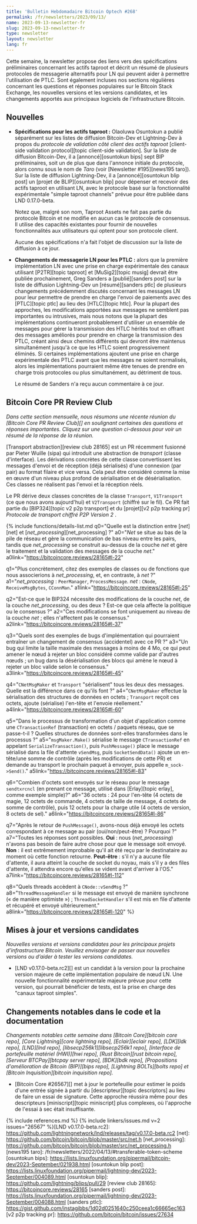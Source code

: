 ```yaml
---
title: 'Bulletin Hebdomadaire Bitcoin Optech #268'
permalink: /fr/newsletters/2023/09/13/
name: 2023-09-13-newsletter-fr
slug: 2023-09-13-newsletter-fr
type: newsletter
layout: newsletter
lang: fr
---
```

Cette semaine, la newsletter propose des liens vers des spécifications
préliminaires concernant les actifs taproot et décrit un résumé de
plusieurs protocoles de messagerie alternatifs pour LN qui peuvent
aider à permettre l'utilisation de PTLC. Sont également incluses nos sections régulières concernant les questions et
réponses populaires sur le Bitcoin Stack Exchange, les nouvelles versions et
les versions candidates, et les changements apportés aux principaux logiciels
de l'infrastructure Bitcoin.

## Nouvelles

- **Spécifications pour les actifs taproot :** Olaoluwa Osuntokun a
  publié séparément sur les listes de diffusion Bitcoin-Dev et
  Lightning-Dev à propos du _protocole de validation côté client des
  actifs taproot_ [client-side validation protocol][topic client-side
  validation]. Sur la liste de diffusion Bitcoin-Dev, il a
  [annoncé][osuntokun bips] sept BIP préliminaires, soit un de plus
  que dans l'annonce initiale du protocole, alors connu sous le nom de
  _Taro_ (voir [Newsletter #195][news195 taro]). Sur la liste de
  diffusion Lightning-Dev, il a [annoncé][osuntokun blip post] un
  [projet de BLIP][osuntokun blip] pour dépenser et recevoir des actifs
  taproot en utilisant LN, avec le protocole basé sur la fonctionnalité
  expérimentale "simple taproot channels" prévue pour être publiée dans
  LND 0.17.0-beta.

    Notez que, malgré son nom, Taproot Assets ne fait pas partie du
    protocole Bitcoin et ne modifie en aucun cas le protocole de
    consensus. Il utilise des capacités existantes pour fournir de
    nouvelles fonctionnalités aux utilisateurs qui optent pour son
    protocole client.

    Aucune des spécifications n'a fait l'objet de discussion sur la
    liste de diffusion à ce jour.

- **Changements de messagerie LN pour les PTLC :** alors que la
  première implémentation LN avec une prise en charge expérimentale des
  canaux utilisant [P2TR][topic taproot] et [MuSig2][topic musig] devrait
  être publiée prochainement, Greg Sanders a [publié][sanders post] sur
  la liste de diffusion Lightning-Dev un [résumé][sanders ptlc] de
  plusieurs changements précédemment discutés concernant les messages LN
  pour leur permettre de prendre en charge l'envoi de paiements avec des
  [PTLC][topic ptlc] au lieu des [HTLC][topic htlc]. Pour la plupart
  des approches, les modifications apportées aux messages ne semblent
  pas importantes ou intrusives, mais nous notons que la plupart des
  implémentations continueront probablement d'utiliser un ensemble de
  messages pour gérer la transmission des HTLC hérités tout en offrant
  des messages améliorés pour prendre en charge la transmission des PTLC,
  créant ainsi deux chemins différents qui devront être maintenus
  simultanément jusqu'à ce que les HTLC soient progressivement
  éliminés. Si certaines implémentations ajoutent une prise en charge
  expérimentale des PTLC avant que les messages ne soient normalisés,
  alors les implémentations pourraient même être tenues de prendre en
  charge trois protocoles ou plus simultanément, au détriment de tous.

    Le résumé de Sanders n'a reçu aucun commentaire à ce jour.

## Bitcoin Core PR Review Club

*Dans cette section mensuelle, nous résumons une récente réunion du
[Bitcoin Core PR Review Club][] en soulignant certaines des questions
et réponses importantes. Cliquez sur une question ci-dessous pour voir
un résumé de la réponse de la réunion.*

[Transport abstraction][review club 28165] est un PR récemment fusionné par Pieter Wuille (sipa) qui introduit une abstraction de
_transport_ (classe d'interface). Les dérivations concrètes de cette classe convertissent les messages d'envoi et de réception (déjà
sérialisés) d'une connexion (par pair) au format filaire et vice versa. Cela peut être considéré comme la mise en œuvre d'un niveau plus
profond de sérialisation et de désérialisation. Ces classes ne réalisent pas l'envoi et la réception réels.

Le PR dérive deux classes concrètes de la classe `Transport`, `V1Transport` (ce que nous avons aujourd'hui) et `V2Transport` (chiffré sur
le fil). Ce PR fait partie du [BIP324][topic v2 p2p transport] et du [projet][v2 p2p tracking pr] _Protocole de transport chiffré P2P
Version 2_ .

{% include functions/details-list.md
  q0="Quelle est la distinction entre [*net*][net] et
      [*net_processing*][net_processing] ?"
  a0="*Net* se situe au bas de la pile de réseau et gère
       la communication de bas niveau entre les pairs, tandis que *net_processing*
       se construit au-dessus de la couche *net* et gère le traitement
       et la validation des messages de la couche *net*."
  a0link="https://bitcoincore.reviews/28165#l-22"

  q1="Plus concrètement, citez des exemples de classes ou de fonctions
      que nous associerions à *net_processing*, et, en contraste,
      à *net* ?"
  a1="*net_processing* : `PeerManager`, `ProcessMessage`.
      *net* : `CNode`, `ReceiveMsgBytes`, `CConnMan`."
  a1link="https://bitcoincore.reviews/28165#l-25"

  q2="Est-ce que le BIP324 nécessite des modifications de la couche *net*,
      de la couche *net_processing*, ou des deux ? Est-ce que cela affecte la politique
      ou le consensus ?"
  a2="Ces modifications se font uniquement au niveau de la couche *net* ; elles n'affectent pas le consensus."
  a2link="https://bitcoincore.reviews/28165#l-37"

  q3="Quels sont des exemples de bugs d'implémentation qui pourraient entraîner
      un changement de consensus (accidentel) avec ce PR ?"
  a3="Un bug qui limite la taille maximale des messages à moins de
      4 Mo, ce qui peut amener le nœud à rejeter un bloc considéré comme valide par d'autres
      nœuds ; un bug dans la désérialisation des blocs
      qui amène le nœud à rejeter un bloc valide selon le consensus."
  a3link="https://bitcoincore.reviews/28165#l-45"

  q4="`CNetMsgMaker` et `Transport` "sérialisent" tous les deux des messages.
      Quelle est la différence dans ce qu'ils font ?"
  a4="`CNetMsgMaker` effectue la sérialisation des structures de données
      en octets ; `Transport` reçoit ces octets, ajoute
      (sérialise) l'en-tête et l'envoie réellement."
  a4link="https://bitcoincore.reviews/28165#l-60"

  q5="Dans le processus de transformation d'un objet d'application comme une
      `CTransactionRef` (transaction) en octets / paquets réseau, que se passe-t-il ? Quelles structures de données sont-elles transformées dans le processus ?"
  a5="`msgMaker.Make()` sérialise le message `CTransactionRef` en
      appelant `SerializeTransaction()`, puis `PushMessage()` place le
      message sérialisé dans la file d'attente `vSendMsg`, puis `SocketSendData()`
      ajoute un en-tête/une somme de contrôle (après les modifications de cette PR) et demande au transport le prochain paquet à envoyer,
      puis appelle `m_sock->Send()`."
  a5link="https://bitcoincore.reviews/28165#l-83"

  q6="Combien d'octets sont envoyés sur le réseau pour le message `sendtxrcncl`
      (en prenant ce message, utilisé dans [Erlay][topic erlay], comme exemple simple)?"
  a6="36 octets : 24 pour l'en-tête (4 octets de magie, 12 octets de commande,
      4 octets de taille de message, 4 octets de somme de contrôle), puis 12 octets pour la
      charge utile (4 octets de version, 8 octets de sel)."
  a6link="https://bitcoincore.reviews/28165#l-86"

  q7="Après le retour de `PushMessage()`, avons-nous déjà envoyé les octets correspondant
      à ce message au pair (oui/non/peut-être) ? Pourquoi ?"
  a7="Toutes les réponses sont possibles. **Oui** : nous (*net_processing*) n'avons pas besoin de faire
      autre chose pour que le message soit envoyé.
      **Non** : il est extrêmement improbable qu'il ait été reçu par le destinataire au moment où cette fonction retourne.
      **Peut-être** : s'il n'y a aucune file d'attente, il aura atteint
      la couche de socket du noyau, mais s'il y a des files d'attente, il
      attendra encore qu'elles se vident avant d'arriver
      à l'OS."
  a7link="https://bitcoincore.reviews/28165#l-112"

  q8="Quels threads accèdent à `CNode::vSendMsg` ?"
  a8="`ThreadMessageHandler` si le message est envoyé de manière synchrone
      (« de manière optimiste ») ; `ThreadSocketHandler` s'il est mis en file d'attente
      et récupéré et envoyé ultérieurement."
  a8link="https://bitcoincore.reviews/28165#l-120"
%}

## Mises à jour et versions candidates

*Nouvelles versions et versions candidates pour les principaux projets d’infrastructure Bitcoin.
 Veuillez envisager de passer aux nouvelles versions ou d’aider à tester les versions candidates.*

- [LND v0.17.0-beta.rc2][] est un candidat à la version pour la prochaine version majeure
  de cette implémentation populaire de nœud LN. Une nouvelle fonctionnalité expérimentale majeure
  prévue pour cette version, qui pourrait bénéficier de tests, est la prise en charge des "canaux taproot simples".

## Changements notables dans le code et la documentation

*Changements notables cette semaine dans [Bitcoin Core][bitcoin core repo], [Core
Lightning][core lightning repo], [Eclair][eclair repo], [LDK][ldk repo],
[LND][lnd repo], [libsecp256k1][libsecp256k1 repo], [Interface de portefeuille matériel (HWI)][hwi repo],
[Rust Bitcoin][rust bitcoin repo], [Serveur BTCPay][btcpay server repo], [BDK][bdk repo],
[Propositions d'amélioration de Bitcoin (BIP)][bips repo], [Lightning BOLTs][bolts repo] et
[Bitcoin Inquisition][bitcoin inquisition repo].*

- [Bitcoin Core #26567][] met à jour le portefeuille pour estimer le poids d'une
  entrée signée à partir du [descripteur][topic descriptors] au lieu de faire un essai de signature.
  Cette approche réussira même pour des descripteurs [miniscript][topic miniscript] plus complexes,
  où l'approche de l'essai à sec était insuffisante.

{% include references.md %}
{% include linkers/issues.md v=2 issues="26567" %}[LND v0.17.0-beta.rc2]: https://github.com/lightningnetwork/lnd/releases/tag/v0.17.0-beta.rc2
[net]: https://github.com/bitcoin/bitcoin/blob/master/src/net.h
[net_processing]: https://github.com/bitcoin/bitcoin/blob/master/src/net_processing.h
[news195 taro]: /fr/newsletters/2022/04/13/#transferable-token-scheme
[osuntokun bips]: https://lists.linuxfoundation.org/pipermail/bitcoin-dev/2023-September/021938.html
[osuntokun blip post]: https://lists.linuxfoundation.org/pipermail/lightning-dev/2023-September/004089.html
[osuntokun blip]: https://github.com/lightning/blips/pull/29
[review club 28165]: https://bitcoincore.reviews/28165
[sanders post]: https://lists.linuxfoundation.org/pipermail/lightning-dev/2023-September/004088.html
[sanders ptlc]: https://gist.github.com/instagibbs/1d02d0251640c250ceea1c66665ec163
[v2 p2p tracking pr]: https://github.com/bitcoin/bitcoin/issues/27634